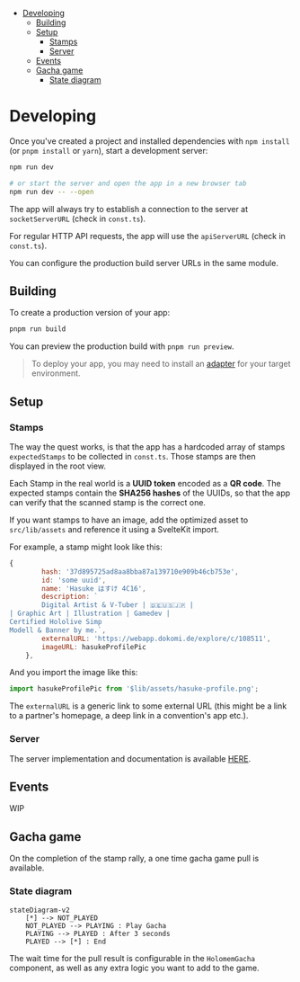 - [Developing](#developing)
  - [Building](#building)
  - [Setup](#setup)
    - [Stamps](#stamps)
    - [Server](#server)
  - [Events](#events)
  - [Gacha game](#gacha-game)
    - [State diagram](#state-diagram)

# Developing

Once you've created a project and installed dependencies with `npm install` (or `pnpm install` or `yarn`), start a development server:

```bash
npm run dev

# or start the server and open the app in a new browser tab
npm run dev -- --open
```

The app will always try to establish a connection to the server at `socketServerURL` (check in `const.ts`).

For regular HTTP API requests, the app will use the `apiServerURL` (check in `const.ts`).

You can configure the production build server URLs in the same module.

## Building

To create a production version of your app:

```bash
pnpm run build
```

You can preview the production build with `pnpm run preview`.

> To deploy your app, you may need to install an [adapter](https://kit.svelte.dev/docs/adapters) for your target environment.

## Setup

### Stamps

The way the quest works, is that the app has a hardcoded array of stamps `expectedStamps` to be collected in `const.ts`. Those stamps are then displayed in the root view.

Each Stamp in the real world is a **UUID token** encoded as a **QR code**. The expected stamps contain the **SHA256 hashes** of the UUIDs, so that the app can verify that the scanned stamp is the correct one.

If you want stamps to have an image, add the optimized asset to `src/lib/assets` and reference it using a SvelteKit import.

For example, a stamp might look like this:

```javascript
{
		hash: '37d895725ad8aa8bba87a139710e909b46cb753e',
		id: 'some uuid',
		name: 'Hasuke はすけ 4C16',
		description: `
		Digital Artist & V-Tuber | 🇩🇪🇺🇸🇯🇵 |
| Graphic Art | Illustration | Gamedev |
Certified Hololive Simp
Modell & Banner by me.`,
		externalURL: 'https://webapp.dokomi.de/explore/c/108511',
		imageURL: hasukeProfilePic
	},
```

And you import the image like this:

```javascript
import hasukeProfilePic from '$lib/assets/hasuke-profile.png';
```

The `externalURL` is a generic link to some external URL (this might be a link to a partner's homepage, a deep link in a convention's app etc.).

### Server

The server implementation and documentation is available [HERE](https://github.com/watsonindustries/tako).

## Events

WIP

## Gacha game

On the completion of the stamp rally, a one time gacha game pull is available.

### State diagram

```mermaid
stateDiagram-v2
    [*] --> NOT_PLAYED
    NOT_PLAYED --> PLAYING : Play Gacha
    PLAYING --> PLAYED : After 3 seconds
    PLAYED --> [*] : End
```

The wait time for the pull result is configurable in the `HolomemGacha` component, as well as any extra logic you want to add to the game.
